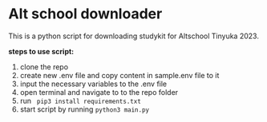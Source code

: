 # Alt school downloader
This is a python script for downloading studykit for Altschool Tinyuka 2023.  

**steps to use script:**
1. clone the repo
2. create new .env file and copy content in sample.env file to it
3. input the necessary variables to the .env file
4. open terminal and navigate to to the repo folder
5. run ``` pip3 install requirements.txt```
6. start script by running ```python3 main.py```
